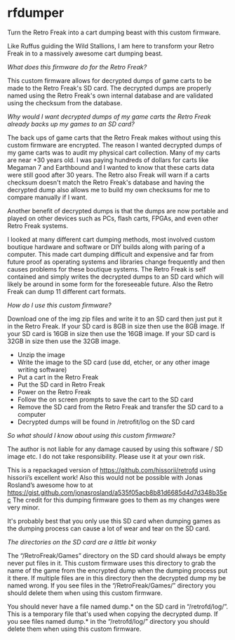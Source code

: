 # rfdumper
Turn the Retro Freak into a cart dumping beast with this custom firmware.

Like Ruffus guiding the Wild Stallions, I am here to transform your Retro Freak in to a massively awesome cart dumping beast.

*What does this firmware do for the Retro Freak?*

   This custom firmware allows for decrypted dumps of game carts to be made to the Retro Freak's SD card. The decrypted dumps are properly named using the Retro Freak's own internal database and are validated using the checksum from the database.

*Why would I want decrypted dumps of my game carts the Retro Freak already backs up my games to an SD card?*

   The back ups of game carts that the Retro Freak makes without using this custom firmware are encrypted. The reason I wanted decrypted dumps of my game carts was to audit my physical cart collection. Many of my carts are near +30 years old. I was paying hundreds of  dollars for carts like Megaman 7 and Earthbound and I wanted to know that these carts data were still good after 30 years. The Retro also Freak will warn if a carts checksum doesn't match the Retro Freak's database and having the decrypted dump also allows me to build my own checksums for me to compare manually if I want.
 
   Another benefit of decrypted dumps is that the dumps are now portable and played on other devices such as PCs, flash carts, FPGAs, and even other Retro Freak systems. 
 
   I looked at many different cart dumping methods, most involved custom boutique hardware and software or DIY builds along with paring of a computer. This made cart dumping difficult and expensive and far from future proof as operating systems and libraries change frequently and then causes problems for these boutique systems. The Retro Freak is self contained and simply writes the decrypted dumps to an SD card which will likely be around in some form for the foreseeable future.  Also the Retro Freak can dump 11 different cart formats.  

*How do I use this custom firmware?*

   Download one of the img zip files and write it to an SD card then just put it in the Retro Freak. If your SD card is 8GB in size then use the 8GB image. If your SD card is 16GB in size then use the 16GB image. If your SD card is 32GB in size then use the 32GB image.

* Unzip the image 
* Write the image to the SD card (use dd, etcher, or any other image writing software)
* Put a cart in the Retro Freak 
* Put the SD card in Retro Freak 
* Power on the Retro Freak
* Follow the on screen prompts to save the cart to the SD card
* Remove the SD card from the Retro Freak and transfer the SD card to a computer 
* Decrypted dumps will be found in /retrofit/log on the SD card     


*So what should I know about using this custom firmware?*

   The author is not liable for any damage caused by using this software / SD image etc. I do not take responsibility. Please use it at your own risk.

   This is a repackaged version of https://github.com/hissorii/retrofd using hissorii’s excellent work! Also this would not be possible with Jonas Rosland’s awesome how to at https://gist.github.com/jonasrosland/a535f05acb8b81d6685d4d7d348b35ec The credit for this dumping firmware goes to them as my changes were very minor.

   It's probably best that you only use this SD card when dumping games as the dumping process can cause a lot of wear and tear on the SD card. 

*The directories on the SD card are a little bit wonky* 

   The “/RetroFreak/Games” directory on the SD card should always be empty never put files in it. This custom firmware uses this directory to grab the name of the game from the encrypted dump when the dumping process put it there. If multiple files are in this directory then the  decrypted dump my be named wrong. If you see files in the “/RetroFreak/Games/” directory you should delete them when using this custom firmware.

   You should never have a file named dump.* on the SD card in “/retrofd/log/”. This is a temporary file that's used when copying the decrypted dump. If you see files named dump.* in the “/retrofd/log/” directory you should delete them when using this custom firmware.
